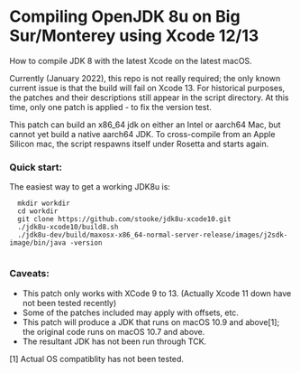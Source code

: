 # Compiling OpenJDK 8u on Big Sur/Monterey using Xcode 12/13

How to compile JDK 8 with the latest Xcode on the latest macOS.

Currently (January 2022), this repo is not really required; the only known current issue is that the build will fail on Xcode 13.
For historical purposes, the patches and their descriptions still appear in the script directory.  At this time, only
one patch is applied - to fix the version test.

This patch can build an x86_64 jdk on either an Intel or aarch64 Mac, but cannot yet build a native aarch64 JDK.
To cross-compile from an Apple Silicon mac, the script respawns itself under Rosetta and starts again.

### Quick start:

The easiest way to get a working JDK8u is:

```
  mkdir workdir
  cd workdir
  git clone https://github.com/stooke/jdk8u-xcode10.git
  ./jdk8u-xcode10/build8.sh
  ./jdk8u-dev/build/maxosx-x86_64-normal-server-release/images/j2sdk-image/bin/java -version
  
```

### Caveats:
- This patch only works with XCode 9 to 13. (Actually Xcode 11 down have not been tested recently)
- Some of the patches included may apply with offsets, etc.
- This patch will produce a JDK that runs on macOS 10.9 and above[1]; the original code runs on macOS 10.7 and above.
- The resultant JDK has not been run through TCK.

[1] Actual OS compatiblity has not been tested.

